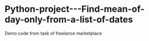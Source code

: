 # Python-project---Find-mean-of-day-only-from-a-list-of-dates
Demo code from task of freelance marketplace
